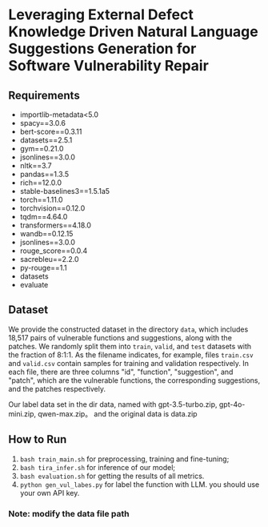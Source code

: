 
#  Leveraging External Defect Knowledge Driven Natural Language Suggestions Generation for Software Vulnerability Repair

## Requirements
+ importlib-metadata<5.0  
+ spacy==3.0.6  
+ bert-score==0.3.11  
+ datasets==2.5.1  
+ gym==0.21.0
+ jsonlines==3.0.0
+ nltk==3.7
+ pandas==1.3.5
+ rich==12.0.0
+ stable-baselines3==1.5.1a5
+ torch==1.11.0
+ torchvision==0.12.0
+ tqdm==4.64.0
+ transformers==4.18.0
+ wandb==0.12.15
+ jsonlines==3.0.0
+ rouge_score==0.0.4
+ sacrebleu==2.2.0
+ py-rouge==1.1
+ datasets
+ evaluate


## Dataset
We provide the constructed dataset in the directory `data`, which includes 18,517 pairs of vulnerable functions and suggestions, along with the patches. We randomly split them into `train`, `valid`, and `test` datasets with the fraction of 8:1:1. As the filename indicates, for example, files `train.csv` and `valid.csv` contain samples for training and validation respectively. In each file, there are three columns "id", "function", "suggestion", and "patch", which are the vulnerable functions, the corresponding suggestions, and the patches respectively.

Our label data set in the dir data, named with gpt-3.5-turbo.zip, gpt-4o-mini.zip, qwen-max.zip。 and the original data is data.zip

## How to Run
1. `bash train_main.sh` for preprocessing, training and fine-tuning;
2. `bash tira_infer.sh` for inference of our model;
3. `bash evaluation.sh` for getting the results of all metrics.
4. `python gen_vul_labes.py` for label the function with LLM. you should use your own API key.

### Note: modify the data file path
